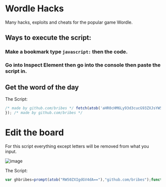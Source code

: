 # Wordle Hacks
Many hacks, exploits and cheats for the popular game Wordle.

## Ways to execute the script:

### Make a bookmark type `javascript:` then the code.

### Go into Inspect Element then go into the console then paste the script in.

## Get the word of the day

The Script:
```javascript
/* made by github.com/bribes */ fetch(atob('aHR0cHM6Ly93d3cucG93ZXJsYW5ndWFnZS5jby51ay93b3JkbGUvbWFpbi4=')+parent.window.wordle.hash.replace('made by bribes','github.com/bribes')+'.js').then(bybribes => bybribes.text()).then(async madebybribes =>{var ghbribes=await madebybribes.split('La=')[1].split(',Ta=')[0].replace(/[\[\]']+/g,'').replace(/'/g, '').split(','); /* made by github.com/bribes */ function bribes(start,end){const date1=new Date(start);const date2=new Date(end);const oneDay=1000*60*60*24;const diffInTime=date2.getTime()-date1.getTime();const diffInDays = Math.round(diffInTime / oneDay);/* made by github.com/bribes */return diffInDays; /* made by github.com/bribes */ }alert(atob('VG9kYXkncyB3b3JkIGlzLCA=')+ghbribes[bribes(atob('Ni8yMC8yMDIx'),new Date())]+'!'); /* made by github.com/bribes */ console.log(atob('d29yZGxlIHdvcmQgcmV2ZWFsZWQhIC0gZmFhdg=='));
}); /* made by github.com/bribes */
```

# Edit the board
For this script everything except letters will be removed from what you input.

![image](https://user-images.githubusercontent.com/52789876/152076636-9e6e12fc-fb74-4a7d-8917-e4e14932556c.png)

The Script:
```javascript
var ghbribes=prompt(atob("RW50ZXIgdGV4dA=="),"github.com/bribes");function padArray(array,length,fill){return length>array.length?array.concat(Array(length-array.length).fill(fill)):array;}var wordedit=JSON.stringify(padArray(ghbribes.match(/.{1,5}/g).splice(0,6), 6, ""));localStorage.gameState=`{"boardState":${wordedit},"evaluations":[["correct","correct","correct","correct","correct"],["correct","correct","correct","correct","correct"],["correct","correct","correct","correct","correct"],["correct","correct","correct","correct","correct"],["correct","correct","correct","correct","correct"],["correct","correct","correct","correct","correct"]],"rowIndex":1,"solution":"github.com/bribes","gameStatus":"WIN","lastPlayedTs":${new Date().valueOf()},"lastCompletedTs":${new Date().valueOf()},"restoringFromLocalStorage":true,"hardMode":true}`;window.location.href=window.location.href;
```
